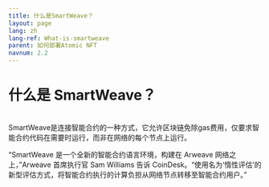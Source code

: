 ```yaml
---
title: 什么是SmartWeave？
layout: page
lang: zh
lang-ref: What-is-smartweave
parent: 如何部署Atomic NFT
navnum: 2.2
---
```


# 什么是 SmartWeave？

<br>
SmartWeave是连接智能合约的一种方式，它允许区块链免除gas费用，仅要求智能合约代码在需要时运行，而非在网络的每个节点上运行。

“SmartWeave 是一个全新的智能合约语言环境，构建在 Arweave 网络之上，”Arweave 首席执行官 Sam Williams 告诉 CoinDesk。“使用名为‘惰性评估’的新型评估方式，将智能合约执行的计算负担从网络节点转移至智能合约用户。”
